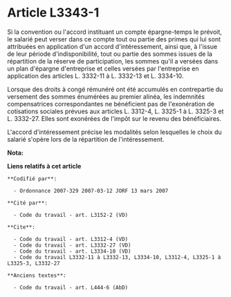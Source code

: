 # Article L3343-1

Si la convention ou l'accord instituant un compte épargne-temps le prévoit, le salarié peut verser dans ce compte tout ou
partie des primes qui lui sont attribuées en application d'un accord d'intéressement, ainsi que, à l'issue de leur période
d'indisponibilité, tout ou partie des sommes issues de la répartition de la réserve de participation, les sommes qu'il a
versées dans un plan d'épargne d'entreprise et celles versées par l'entreprise en application des articles L. 3332-11 à L.
3332-13 et L. 3334-10.

Lorsque des droits à congé rémunéré ont été accumulés en contrepartie du versement des sommes énumérées au premier alinéa,
les indemnités compensatrices correspondantes ne bénéficient pas de l'exonération de cotisations sociales prévues aux
articles L. 3312-4, L. 3325-1 à L. 3325-3 et L. 3332-27. Elles sont exonérées de l'impôt sur le revenu des bénéficiaires.

L'accord d'intéressement précise les modalités selon lesquelles le choix du salarié s'opère lors de la répartition de
l'intéressement.

**Nota:**



**Liens relatifs à cet article**

	**Codifié par**:

	  - Ordonnance 2007-329 2007-03-12 JORF 13 mars 2007

	**Cité par**:

	  - Code du travail - art. L3152-2 (VD)

	**Cite**:

	  - Code du travail - art. L3312-4 (VD)
	  - Code du travail - art. L3332-27 (VD)
	  - Code du travail - art. L3334-10 (VD)
	  - Code du travail L3332-11 à L3332-13, L3334-10, L3312-4, L3325-1 à L3325-3, L3332-27

	**Anciens textes**:

	  - Code du travail - art. L444-6 (AbD)
